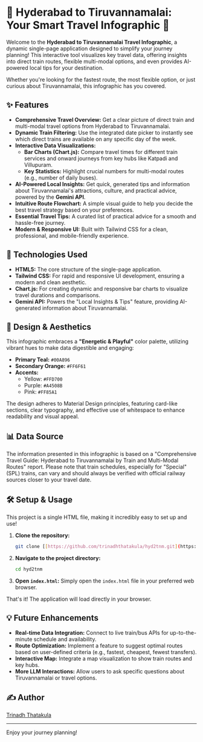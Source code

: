 # 🚂 Hyderabad to Tiruvannamalai: Your Smart Travel Infographic 🚌

Welcome to the **Hyderabad to Tiruvannamalai Travel Infographic**, a dynamic single-page application designed to simplify your journey planning! This interactive tool visualizes key travel data, offering insights into direct train routes, flexible multi-modal options, and even provides AI-powered local tips for your destination.

Whether you're looking for the fastest route, the most flexible option, or just curious about Tiruvannamalai, this infographic has you covered.

## ✨ Features

* **Comprehensive Travel Overview:** Get a clear picture of direct train and multi-modal travel options from Hyderabad to Tiruvannamalai.
* **Dynamic Train Filtering:** Use the integrated date picker to instantly see which direct trains are available on any specific day of the week.
* **Interactive Data Visualizations:**
    * **Bar Charts (Chart.js):** Compare travel times for different train services and onward journeys from key hubs like Katpadi and Villupuram.
    * **Key Statistics:** Highlight crucial numbers for multi-modal routes (e.g., number of daily buses).
* **AI-Powered Local Insights:** Get quick, generated tips and information about Tiruvannamalai's attractions, culture, and practical advice, powered by the **Gemini API**.
* **Intuitive Route Flowchart:** A simple visual guide to help you decide the best travel strategy based on your preferences.
* **Essential Travel Tips:** A curated list of practical advice for a smooth and hassle-free journey.
* **Modern & Responsive UI:** Built with Tailwind CSS for a clean, professional, and mobile-friendly experience.

## 🚀 Technologies Used

* **HTML5:** The core structure of the single-page application.
* **Tailwind CSS:** For rapid and responsive UI development, ensuring a modern and clean aesthetic.
* **Chart.js:** For creating dynamic and responsive bar charts to visualize travel durations and comparisons.
* **Gemini API:** Powers the "Local Insights & Tips" feature, providing AI-generated information about Tiruvannamalai.

## 🎨 Design & Aesthetics

This infographic embraces a **"Energetic & Playful"** color palette, utilizing vibrant hues to make data digestible and engaging:

* **Primary Teal:** `#00A896`
* **Secondary Orange:** `#FF6F61`
* **Accents:**
    * Yellow: `#FFD700`
    * Purple: `#A4508B`
    * Pink: `#FF85A1`

The design adheres to Material Design principles, featuring card-like sections, clear typography, and effective use of whitespace to enhance readability and visual appeal.

## 📊 Data Source

The information presented in this infographic is based on a "Comprehensive Travel Guide: Hyderabad to Tiruvannamalai by Train and Multi-Modal Routes" report. Please note that train schedules, especially for "Special" (SPL) trains, can vary and should always be verified with official railway sources closer to your travel date.

## 🛠️ Setup & Usage

This project is a single HTML file, making it incredibly easy to set up and use!

1.  **Clone the repository:**
    ```bash
    git clone [[https://github.com/trinadhthatakula/hyd2tnm.git](https://github.com/trinadhthatakula/hyd2tnm.git)
    ```
2.  **Navigate to the project directory:**
    ```bash
    cd hyd2tnm
    ```
3.  **Open `index.html`:** Simply open the `index.html` file in your preferred web browser.

That's it! The application will load directly in your browser.

## 💡 Future Enhancements

* **Real-time Data Integration:** Connect to live train/bus APIs for up-to-the-minute schedule and availability.
* **Route Optimization:** Implement a feature to suggest optimal routes based on user-defined criteria (e.g., fastest, cheapest, fewest transfers).
* **Interactive Map:** Integrate a map visualization to show train routes and key hubs.
* **More LLM Interactions:** Allow users to ask specific questions about Tiruvannamalai or travel options.

## ✍️ Author
[Trinadh Thatakula]([https://github.com/trinadhthatakula])

---

Enjoy your journey planning!

